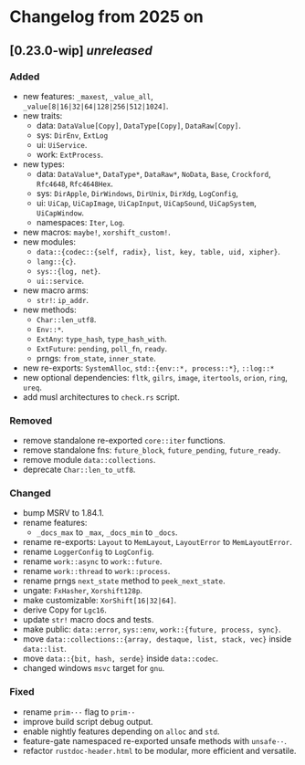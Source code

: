 # Changelog from 2025 on

## [0.23.0-wip] *unreleased*

### Added
- new features: `_maxest`, `_value_all`, `_value[8|16|32|64|128|256|512|1024]`.
- new traits:
  - data: `DataValue[Copy]`, `DataType[Copy]`, `DataRaw[Copy]`.
  - sys: `DirEnv`, `ExtLog`
  - ui: `UiService`.
  - work: `ExtProcess`.
- new types:
  - data: `DataValue*`, `DataType*`, `DataRaw*`, `NoData`, `Base`, `Crockford`, `Rfc4648`, `Rfc4648Hex`.
  - sys: `DirApple`, `DirWindows`, `DirUnix`, `DirXdg`, `LogConfig`,
  - ui: `UiCap`, `UiCapImage`, `UiCapInput`, `UiCapSound`, `UiCapSystem`, `UiCapWindow`.
  - namespaces: `Iter`, `Log`.
- new macros: `maybe!`, `xorshift_custom!`.
- new modules:
  - `data::{codec::{self, radix}, list, key, table, uid, xipher}`.
  - `lang::{c}`.
  - `sys::{log, net}`.
  - `ui::service`.
- new macro arms:
  - `str!`: `ip_addr`.
- new methods:
  - `Char::len_utf8`.
  - `Env::*`.
  - `ExtAny`: `type_hash`, `type_hash_with`.
  - `ExtFuture`: `pending`, `poll_fn`, `ready`.
  - prngs: `from_state`, `inner_state`.
- new re-exports: `SystemAlloc`, `std::{env::*, process::*}`, `::log::*`
- new optional dependencies: `fltk`, `gilrs`, `image`, `itertools`, `orion`, `ring`, `ureq`.
- add musl architectures to `check.rs` script.

### Removed
- remove standalone re-exported `core::iter` functions.
- remove standalone fns: `future_block`, `future_pending`, `future_ready`.
- remove module `data::collections`.
- deprecate `Char::len_to_utf8`.

### Changed
- bump MSRV to 1.84.1.
- rename features:
  - `_docs_max` to `_max`, `_docs_min` to `_docs`.
- rename re-exports: `Layout` to `MemLayout`, `LayoutError` to `MemLayoutError`.
- rename `LoggerConfig` to `LogConfig`.
- rename `work::async` to `work::future`.
- rename `work::thread` to `work::process`.
- rename prngs `next_state` method to `peek_next_state`.
- ungate: `FxHasher`, `Xorshift128p`.
- make customizable: `XorShift[16|32|64]`.
- derive Copy for `Lgc16`.
- update `str!` macro docs and tests.
- make public: `data::error`, `sys::env`, `work::{future, process, sync}`.
- move `data::collections::{array, destaque, list, stack, vec}` inside `data::list`.
- move `data::{bit, hash, serde}` inside `data::codec`.
- changed windows `msvc` target for `gnu`.

### Fixed
- rename `prim···` flag to `prim··`
- improve build script debug output.
- enable nightly features depending on `alloc` and `std`.
- feature-gate namespaced re-exported unsafe methods with `unsafe··`.
- refactor `rustdoc-header.html` to be modular, more efficient and versatile.

[unreleased]: https://github.com/andamira/devela/compare/v0.23.0-wip...HEAD
